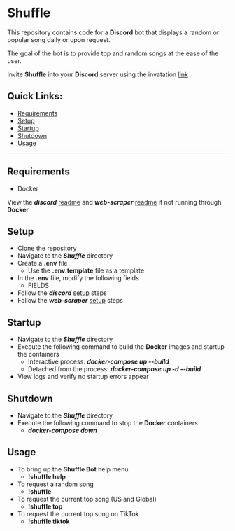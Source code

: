 # Shuffle
This repository contains code for a **Discord** bot that displays a random or popular song daily or upon request.

The goal of the bot is to provide top and random songs at the ease of the user.

Invite **Shuffle** into your **Discord** server using the invatation [link](https://discord.com/api/oauth2/authorize?client_id=745448751287631996&permissions=268528656&scope=bot)

## Quick Links:
- [Requirements](#requirements)
- [Setup](#setup)
- [Startup](#startup)
- [Shutdown](#shutdown)
- [Usage](#usage)

----------------------------------

## Requirements
- Docker

View the ***discord*** [readme](/discord/README.md) and ***web-scraper*** [readme](/web-scraper/README.md) if not running through **Docker**

## Setup
- Clone the repository
- Navigate to the ***Shuffle*** directory
- Create a **.env** file
  - Use the **.env.template** file as a template
- In the **.env** file, modify the following fields
  - FIELDS
- Follow the ***discord*** [setup](/discord/README.md#setup) steps
- Follow the ***web-scraper*** [setup](/web-scraper/README.md#setup) steps

## Startup
- Navigate to the ***Shuffle*** directory
- Execute the following command to build the **Docker** images and startup the containers
  - Interactive process: ***docker-compose up --build***
  - Detached from the process: ***docker-compose up -d --build***
- View logs and verify no startup errors appear

## Shutdown
- Navigate to the ***Shuffle*** directory
- Execute the following command to stop the **Docker** containers
  - ***docker-compose down***

## Usage
- To bring up the **Shuffle Bot** help menu
  - **!shuffle help**
- To request a random song
  - **!shuffle**
- To request the current top song (US and Global)
  - **!shuffle top**
- To request the current top song on TikTok
  - **!shuffle tiktok**